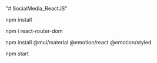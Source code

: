 "# SocialMedia_ReactJS" 

npm install

npm i react-router-dom

npm install @mui/material @emotion/react @emotion/styled

npm start
